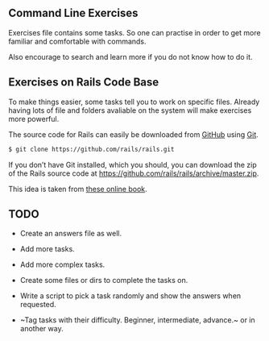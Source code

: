 ## Command Line Exercises

Exercises file contains some tasks. So one can practise in order to get more familiar and comfortable with commands. 

Also encourage to search and learn more if you do not know how to do it. 

## Exercises on Rails Code Base

To make things easier, some tasks tell you to work on specific files. 
Already having lots of file and folders avaliable on the system will make exercises more powerful.

The source code for Rails can easily be downloaded from [GitHub](http://github.com) using [Git](http://git-scm.com/).

```bash
$ git clone https://github.com/rails/rails.git
```
If you don’t have Git installed, which you should,
you can download the zip of the Rails source code at https://github.com/rails/rails/archive/master.zip.

This idea is taken from [these online book](http://conqueringthecommandline.com/book/). 

## TODO 

- Create an answers file as well.

- Add more tasks. 

- Add more complex tasks. 

- Create some files or dirs to complete the tasks on.

- Write a script to pick a task randomly and show the answers when requested.

- ~Tag tasks with their difficulty. Beginner, intermediate, advance.~ or in another way.

